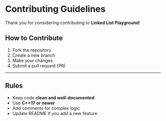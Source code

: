 # Contributing Guidelines

Thank you for considering contributing to **Linked List Playground**!

## How to Contribute
1. Fork the repository
2. Create a new branch
3. Make your changes
4. Submit a pull request (PR)

---

## Rules
- Keep code **clean and well-documented**
- Use **C++17 or newer**
- Add comments for complex logic
- Update README if you add a new feature
